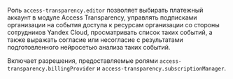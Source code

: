 Роль `access-transparency.editor` позволяет выбирать платежный аккаунт в модуле Access Transparency, управлять подписками организации на события доступа к ресурсам организации со стороны сотрудников Yandex Cloud, просматривать список таких событий, а также выражать согласие или несогласие с результатами подготовленного нейросетью анализа таких событий.

Включает разрешения, предоставляемые ролями `access-transparency.billingProvider` и `access-transparency.subscriptionManager`.
